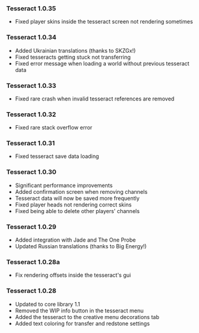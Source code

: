 ### Tesseract 1.0.35
- Fixed player skins inside the tesseract screen not rendering sometimes

### Tesseract 1.0.34
- Added Ukrainian translations (thanks to SKZGx!)
- Fixed tesseracts getting stuck not transferring
- Fixed error message when loading a world without previous tesseract data

### Tesseract 1.0.33
- Fixed rare crash when invalid tesseract references are removed

### Tesseract 1.0.32
- Fixed rare stack overflow error

### Tesseract 1.0.31
- Fixed tesseract save data loading

### Tesseract 1.0.30
- Significant performance improvements
- Added confirmation screen when removing channels
- Tesseract data will now be saved more frequently
- Fixed player heads not rendering correct skins
- Fixed being able to delete other players' channels

### Tesseract 1.0.29
- Added integration with Jade and The One Probe
- Updated Russian translations (thanks to Big Energy!)

### Tesseract 1.0.28a
- Fix rendering offsets inside the tesseract's gui

### Tesseract 1.0.28
- Updated to core library 1.1
- Removed the WIP info button in the tesseract menu
- Added the tesseract to the creative menu decorations tab
- Added text coloring for transfer and redstone settings
